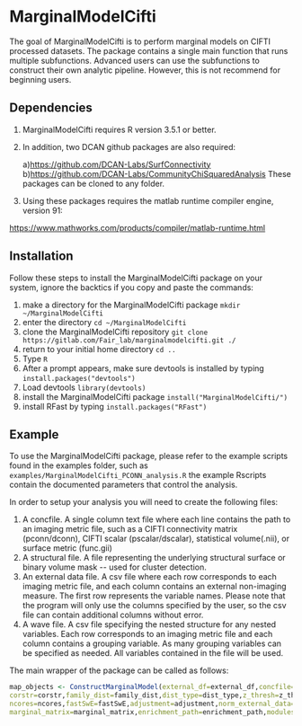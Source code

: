 <!-- README.md is generated from README.Rmd. Please edit that file -->
MarginalModelCifti
==================

The goal of MarginalModelCifti is to perform marginal models on CIFTI processed datasets. The package contains a single main function that runs multiple subfunctions. Advanced users can use the subfunctions to construct their own analytic pipeline. However, this is not recommend for beginning users.

Dependencies
------------

1) MarginalModelCifti requires R version 3.5.1 or better. 
2) In addition, two DCAN github packages are also required:

	a)https://github.com/DCAN-Labs/SurfConnectivity
	b)https://github.com/DCAN-Labs/CommunityChiSquaredAnalysis
	These packages can be cloned to any folder. 
3) Using these packages requires the matlab runtime compiler engine, version 91:

https://www.mathworks.com/products/compiler/matlab-runtime.html

Installation
------------

Follow these steps to install the MarginalModelCifti package on your system, ignore the backtics if you copy and paste the commands:

1) make a directory for the MarginalModelCifti package `mkdir ~/MarginalModelCifti`
2) enter the directory `cd ~/MarginalModelCifti`
3) clone the MarginalModelCifti repository `git clone https://gitlab.com/Fair_lab/marginalmodelcifti.git ./`
4) return to your initial home directory `cd ..`
5) Type `R`
6) After a prompt appears, make sure devtools is installed by typing `install.packages("devtools")`
7) Load devtools `library(devtools)`
8) install the MarginalModelCifti package `install("MarginalModelCifti/")`
9) install RFast by typing `install.packages("RFast")`

Example
-------

To use the MarginalModelCifti package, please refer to the example scripts found in the examples folder, such as `examples/MarginalModelCifti_PCONN_analysis.R` the example Rscripts contain the documented parameters that control the analysis.

In order to setup your analysis you will need to create the following files:

1) A concfile. A single column text file where each line contains the path to an imaging metric file, such as a CIFTI connectivity matrix (pconn/dconn), CIFTI scalar (pscalar/dscalar), statistical volume(.nii), or surface metric (func.gii) 
2) A structural file. A file representing the underlying structural surface or binary volume mask -- used for cluster detection.
3) An external data file. A csv file where each row corresponds to each imaging metric file, and each column contains an external non-imaging measure. The first row represents the variable names. Please note that the program will only use the columns specified by the user, so the csv file can contain additional columns without error.
4) A wave file. A csv file specifying the nested structure for any nested variables. Each row corresponds to an imaging metric file and each column contains a grouping variable. As many grouping variables can be specified as needed. All variables contained in the file will be used.


The main wrapper of the package can be called as follows:

``` r
map_objects <- ConstructMarginalModel(external_df=external_df,concfile=concfile,structtype=structtype,structfile=structfile,matlab_path=matlab_path,surf_command=surf_command,wave=wave,notation=notation,zcor=zcor,
corstr=corstr,family_dist=family_dist,dist_type=dist_type,z_thresh=z_thresh,nboot=nboot,p_thresh=p_thresh,sigtype=sigtype,id_subjects=id_subjects,output_directory=output_directory,
ncores=ncores,fastSwE=fastSwE,adjustment=adjustment,norm_external_data=norm_external_data,norm_internal_data=norm_internal_data,marginal_outputs=marginal_outputs,
marginal_matrix=marginal_matrix,enrichment_path=enrichment_path,modules=modules,wb_command=wb_command)

```
